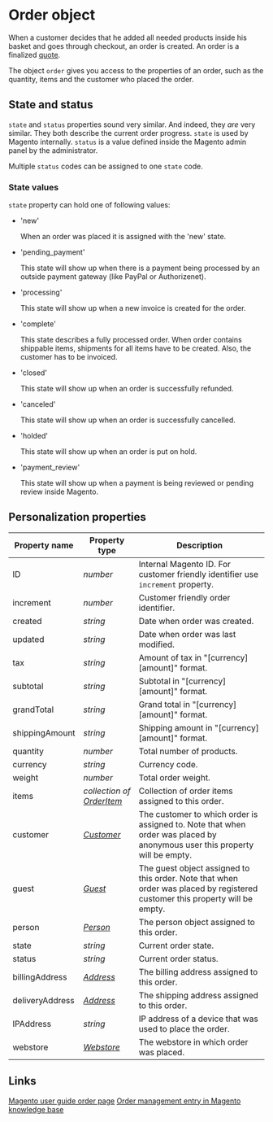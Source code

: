 # Order object

When a customer decides that he added all needed products inside his basket and 
goes through checkout, an order is created. An order is a finalized [quote][quote-object].

The object `order` gives you access to the properties of an order, such as 
the quantity, items and the customer who placed the order.  

## State and status

`state` and `status` properties sound very similar. And indeed, they _are_ very
similar. They both describe the current order progress. `state` is used by Magento
internally. `status` is a value defined inside the Magento admin panel by the administrator.

Multiple `status` codes can be assigned to one `state` code.

### State values

`state` property can hold one of following values:

* 'new'

  When an order was placed it is assigned with the 'new' state.
  
* 'pending_payment'
    
  This state will show up when there is a payment being processed by an outside payment
  gateway (like PayPal or Authorizenet).
    
* 'processing'

  This state will show up when a new invoice is created for the order.
  
* 'complete'

  This state describes a fully processed order. When order contains shippable 
  items, shipments for all items have to be created. Also, the customer has to 
  be invoiced.
  
* 'closed'
  
  This state will show up when an order is successfully refunded.
  
* 'canceled'
  
  This state will show up when an order is successfully cancelled.
  
* 'holded'
  
  This state will show up when an order is put on hold.
    
* 'payment_review'

  This state will show up when a payment is being reviewed or pending review inside Magento.


## Personalization properties

| Property name   | Property type                                 | Description                                                                                                                  |
|-----------------|-----------------------------------------------|------------------------------------------------------------------------------------------------------------------------------|
| ID              | _number_                                      | Internal Magento ID. For customer friendly identifier use `increment` property.                                              |
| increment       | _number_                                      | Customer friendly order identifier.                                                                                          |
| created         | _string_                                      | Date when order was created.                                                                                                 |
| updated         | _string_                                      | Date when order was last modified.                                                                                           |
| tax             | _string_                                      | Amount of tax in "[currency] [amount]" format.                                                                               |
| subtotal        | _string_                                      | Subtotal in "[currency] [amount]" format.                                                                                    |
| grandTotal      | _string_                                      | Grand total in "[currency] [amount]" format.                                                                                 |
| shippingAmount  | _string_                                      | Shipping amount in "[currency] [amount]" format.                                                                             |
| quantity        | _number_                                      | Total number of products.                                                                                                    |
| currency        | _string_                                      | Currency code.                                                                                                               |
| weight          | _number_                                      | Total order weight.                                                                                                          |
| items           | _collection of [OrderItem][orderitem-object]_ | Collection of order items assigned to this order.                                                                            |
| customer        | _[Customer][customer-object]_                 | The customer to which order is assigned to. Note that when order was placed by anonymous user this property will be empty.   |
| guest           | _[Guest][guest-object]_                       | The guest object assigned to this order. Note that when order was placed by registered customer this property will be empty. |
| person          | _[Person][person-object]_                     | The person object assigned to this order.                                                                                    |
| state           | _string_                                      | Current order state.                                                                                                         |
| status          | _string_                                      | Current order status.                                                                                                        |
| billingAddress  | _[Address][address-object]_                   | The billing address assigned to this order.                                                                                  |
| deliveryAddress | _[Address][address-object]_                   | The shipping address assigned to this order.                                                                                 |
| IPAddress       | _string_                                      | IP address of a device that was used to place the order.                                                                     |
| webstore        | _[Webstore][webstore-object]_                 | The webstore in which order was placed.                                                                                      |

## Links

[Magento user guide order page](http://merch.docs.magento.com/ce/user_guide/Magento_Community_Edition_User_Guide.html#section-sales-orders.html%3FTocPath%3DSales%2520%2526%2520Orders%7C_____0)
[Order management entry in Magento knowledge base](http://www.magentocommerce.com/wiki/2_-_magento_concepts_and_architecture/order_management#xmind_source_file)

[quote-object]: copernica-docs:MarketingSuite/magento-integration/object/quote
[orderitem-object]: copernica-docs:MarketingSuite/magento-integration/object/order-item
[customer-object]: copernica-docs:MarketingSuite/magento-integration/object/customer
[guest-object]: copernica-docs:MarketingSuite/magento-integration/object/guest
[person-object]: copernica-docs:MarketingSuite/magento-integration/object/person
[address-object]: copernica-docs:MarketingSuite/magento-integration/object/address
[webstore-object]: copernica-docs:MarketingSuite/magento-integration/object/webstore
